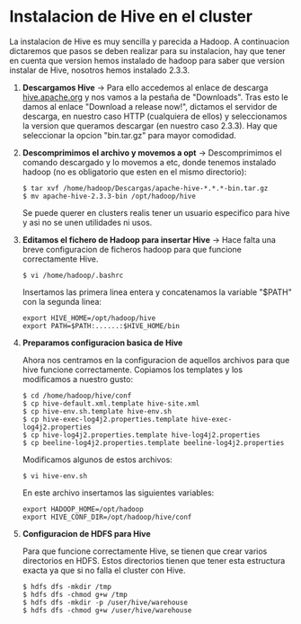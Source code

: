 # Instalacion de Hive en el cluster

La instalacion de Hive es muy sencilla y parecida a Hadoop. A continuacion dictaremos que pasos se deben realizar para su instalacion, hay que tener en cuenta que version hemos instalado de hadoop para saber que version instalar de Hive, nosotros hemos instalado 2.3.3.

1. **Descargamos Hive** -> Para ello accedemos al enlace de descarga [hive.apache.org](http://hive.apache.org/) y nos vamos a la pestaña de "Downloads". Tras esto le damos al enlace "Download a release now!", dictamos el servidor de descarga, en nuestro caso HTTP (cualquiera de ellos) y seleccionamos la version que queramos descargar (en nuestro caso 2.3.3). Hay que seleccionar la opcion "bin.tar.gz" para mayor comodidad.

2. **Descomprimimos el archivo y movemos a opt** -> Descomprimimos el comando descargado y lo movemos a etc, donde tenemos instalado hadoop (no es obligatorio que esten en el mismo directorio):

    ```
    $ tar xvf /home/hadoop/Descargas/apache-hive-*.*.*-bin.tar.gz
    $ mv apache-hive-2.3.3-bin /opt/hadoop/hive
    ```

    Se puede querer en clusters realis tener un usuario especifico para hive y asi no se unen utilidades ni usos. 

3. **Editamos el fichero de Hadoop para insertar Hive** -> Hace falta una breve configuracion de ficheros hadoop para que funcione correctamente Hive.

    ```
    $ vi /home/hadoop/.bashrc
    ```

    Insertamos las primera linea entera y concatenamos la variable "$PATH" con la segunda linea:

    ```
    export HIVE_HOME=/opt/hadoop/hive
    export PATH=$PATH:......:$HIVE_HOME/bin
    ```

4. **Preparamos configuracion basica de Hive**

    Ahora nos centramos en la configuracion de aquellos archivos para que hive funcione correctamente. Copiamos los templates y los modificamos a nuestro gusto:

    ```
    $ cd /home/hadoop/hive/conf
    $ cp hive-default.xml.template hive-site.xml 
    $ cp hive-env.sh.template hive-env.sh
    $ cp hive-exec-log4j2.properties.template hive-exec-log4j2.properties
    $ cp hive-log4j2.properties.template hive-log4j2.properties
    $ cp beeline-log4j2.properties.template beeline-log4j2.properties
    ```

    Modificamos algunos de estos archivos:

    ```
    $ vi hive-env.sh
    ```
    
    En este archivo insertamos las siguientes variables:

    ```
    export HADOOP_HOME=/opt/hadoop
    export HIVE_CONF_DIR=/opt/hadoop/hive/conf
    ```

5.  **Configuracion de HDFS para Hive**

    Para que funcione correctamente Hive, se tienen que crear varios directorios en HDFS. Estos directorios tienen que tener esta estructura exacta ya que si no falla el cluster con Hive.

    ```
    $ hdfs dfs -mkdir /tmp
    $ hdfs dfs -chmod g+w /tmp
    $ hdfs dfs -mkdir -p /user/hive/warehouse
    $ hdfs dfs -chmod g+w /user/hive/warehouse
    ``` 